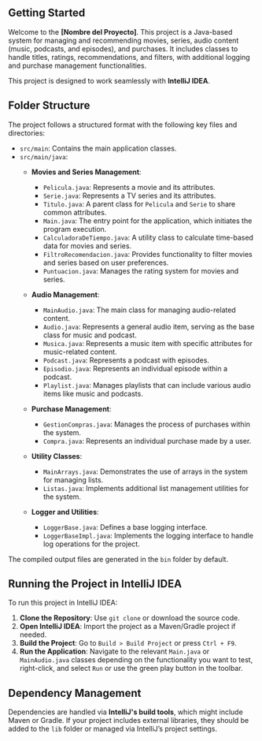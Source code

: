 
## Getting Started

Welcome to the **[Nombre del Proyecto]**. This project is a Java-based system for managing and recommending movies, series, audio content (music, podcasts, and episodes), and purchases. It includes classes to handle titles, ratings, recommendations, and filters, with additional logging and purchase management functionalities.

This project is designed to work seamlessly with **IntelliJ IDEA**.

## Folder Structure

The project follows a structured format with the following key files and directories:

- `src/main`: Contains the main application classes.
- `src/main/java`:
  - **Movies and Series Management**:
    - `Pelicula.java`: Represents a movie and its attributes.
    - `Serie.java`: Represents a TV series and its attributes.
    - `Titulo.java`: A parent class for `Pelicula` and `Serie` to share common attributes.
    - `Main.java`: The entry point for the application, which initiates the program execution.
    - `CalculadoraDeTiempo.java`: A utility class to calculate time-based data for movies and series.
    - `FiltroRecomendacion.java`: Provides functionality to filter movies and series based on user preferences.
    - `Puntuacion.java`: Manages the rating system for movies and series.

  - **Audio Management**:
    - `MainAudio.java`: The main class for managing audio-related content.
    - `Audio.java`: Represents a general audio item, serving as the base class for music and podcast.
    - `Musica.java`: Represents a music item with specific attributes for music-related content.
    - `Podcast.java`: Represents a podcast with episodes.
    - `Episodio.java`: Represents an individual episode within a podcast.
    - `Playlist.java`: Manages playlists that can include various audio items like music and podcasts.

  - **Purchase Management**:
    - `GestionCompras.java`: Manages the process of purchases within the system.
    - `Compra.java`: Represents an individual purchase made by a user.
  
  - **Utility Classes**:
    - `MainArrays.java`: Demonstrates the use of arrays in the system for managing lists.
    - `Listas.java`: Implements additional list management utilities for the system.
  
  - **Logger and Utilities**:
    - `LoggerBase.java`: Defines a base logging interface.
    - `LoggerBaseImpl.java`: Implements the logging interface to handle log operations for the project.

The compiled output files are generated in the `bin` folder by default.

## Running the Project in IntelliJ IDEA

To run this project in IntelliJ IDEA:

1. **Clone the Repository**: Use `git clone` or download the source code.
2. **Open IntelliJ IDEA**: Import the project as a Maven/Gradle project if needed.
3. **Build the Project**: Go to `Build > Build Project` or press `Ctrl + F9`.
4. **Run the Application**: Navigate to the relevant `Main.java` or `MainAudio.java` classes depending on the functionality you want to test, right-click, and select `Run` or use the green play button in the toolbar.

## Dependency Management

Dependencies are handled via **IntelliJ's build tools**, which might include Maven or Gradle. If your project includes external libraries, they should be added to the `lib` folder or managed via IntelliJ’s project settings.
